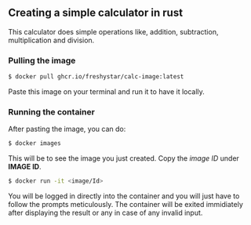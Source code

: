 ## Creating a simple calculator in rust

This calculator does simple operations like, addition, subtraction, multiplication and division.

### Pulling the image
 ```sh
 $ docker pull ghcr.io/freshystar/calc-image:latest
 ```
 Paste this image on your terminal and run it to have it locally.

 ### Running the container
 After pasting the image, you can do:
 ```sh
 $ docker images
 ```
 This will be to see the image you just created. Copy the *image ID* under **IMAGE ID**.
 
 ```sh
 $ docker run -it <image/Id> 
 ```
You will be logged in directly into the container and you will just have to follow the prompts meticulously. The container will be exited immidiately after displaying the result or any in case of any invalid input.